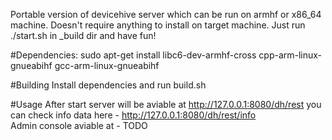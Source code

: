 ﻿Portable version of devicehive server which can be run on armhf or x86_64 machine.
Doesn't require anything to install on target machine. Just run ./start.sh in _build dir and have fun!

#Dependencies:
sudo apt-get install libc6-dev-armhf-cross cpp-arm-linux-gnueabihf gcc-arm-linux-gnueabihf

#Building
Install dependencies and run build.sh

#Usage
After start server will be aviable at http://127.0.0.1:8080/dh/rest you can check info data here - http://127.0.0.1:8080/dh/rest/info  
Admin console aviable at - TODO